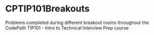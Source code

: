 # CPTIP101Breakouts
Problems completed during different breakout rooms throughout the CodePath TIP101 - Intro to Technical Interview Prep course
